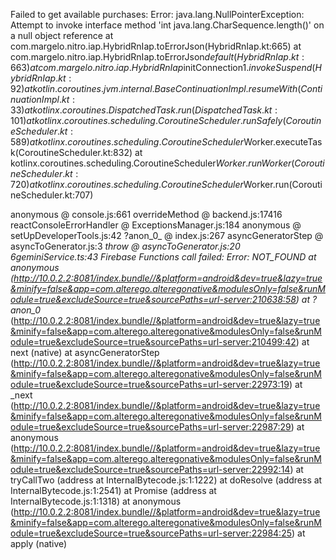 Failed to get available purchases: Error: java.lang.NullPointerException: Attempt to invoke interface method 'int java.lang.CharSequence.length()' on a null object reference
at com.margelo.nitro.iap.HybridRnIap.toErrorJson(HybridRnIap.kt:665)
at com.margelo.nitro.iap.HybridRnIap.toErrorJson$default(HybridRnIap.kt:663)
at com.margelo.nitro.iap.HybridRnIap$initConnection$1.invokeSuspend(HybridRnIap.kt:92)
at kotlin.coroutines.jvm.internal.BaseContinuationImpl.resumeWith(ContinuationImpl.kt:33)
at kotlinx.coroutines.DispatchedTask.run(DispatchedTask.kt:101)
at kotlinx.coroutines.scheduling.CoroutineScheduler.runSafely(CoroutineScheduler.kt:589)
at kotlinx.coroutines.scheduling.CoroutineScheduler$Worker.executeTask(CoroutineScheduler.kt:832)
at kotlinx.coroutines.scheduling.CoroutineScheduler$Worker.runWorker(CoroutineScheduler.kt:720)
at kotlinx.coroutines.scheduling.CoroutineScheduler$Worker.run(CoroutineScheduler.kt:707)

anonymous @ console.js:661
overrideMethod @ backend.js:17416
reactConsoleErrorHandler @ ExceptionsManager.js:184
anonymous @ setUpDeveloperTools.js:42
?anon_0_ @ index.js:267
asyncGeneratorStep @ asyncToGenerator.js:3
_throw @ asyncToGenerator.js:20
6geminiService.ts:43 Firebase Functions call failed: Error: NOT_FOUND
at anonymous (http://10.0.2.2:8081/index.bundle//&platform=android&dev=true&lazy=true&minify=false&app=com.alterego.alteregonative&modulesOnly=false&runModule=true&excludeSource=true&sourcePaths=url-server:210638:58)
at ?anon_0_ (http://10.0.2.2:8081/index.bundle//&platform=android&dev=true&lazy=true&minify=false&app=com.alterego.alteregonative&modulesOnly=false&runModule=true&excludeSource=true&sourcePaths=url-server:210499:42)
at next (native)
at asyncGeneratorStep (http://10.0.2.2:8081/index.bundle//&platform=android&dev=true&lazy=true&minify=false&app=com.alterego.alteregonative&modulesOnly=false&runModule=true&excludeSource=true&sourcePaths=url-server:22973:19)
at _next (http://10.0.2.2:8081/index.bundle//&platform=android&dev=true&lazy=true&minify=false&app=com.alterego.alteregonative&modulesOnly=false&runModule=true&excludeSource=true&sourcePaths=url-server:22987:29)
at anonymous (http://10.0.2.2:8081/index.bundle//&platform=android&dev=true&lazy=true&minify=false&app=com.alterego.alteregonative&modulesOnly=false&runModule=true&excludeSource=true&sourcePaths=url-server:22992:14)
at tryCallTwo (address at InternalBytecode.js:1:1222)
at doResolve (address at InternalBytecode.js:1:2541)
at Promise (address at InternalBytecode.js:1:1318)
at anonymous (http://10.0.2.2:8081/index.bundle//&platform=android&dev=true&lazy=true&minify=false&app=com.alterego.alteregonative&modulesOnly=false&runModule=true&excludeSource=true&sourcePaths=url-server:22984:25)
at apply (native)